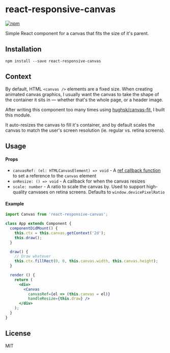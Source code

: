 # react-responsive-canvas

[![npm](https://badgen.now.sh/npm/v/react-responsive-canvas)](https://www.npmjs.com/package/react-responsive-canvas)

Simple React component for a canvas that fits the size of it's parent.

## Installation

```
npm install --save react-responsive-canvas
```

## Context

By default, HTML `<canvas />` elements are a fixed size. When creating animated canvas graphics, I usually want the canvas to take the shape of the container it sits in — whether that's the whole page, or a header image.

After writing this component too many times using [hughsk/canvas-fit](https://github.com/hughsk/canvas-fit), I built this module.

It auto-resizes the canvas to fill it's container, and by default scales the canvas to match the user's screen resolution (ie. regular vs. retina screens).

## Usage

#### Props

* `canvasRef: (el: HTMLCanvasElement) => void` - A [ref callback function](https://reactjs.org/docs/refs-and-the-dom.html#callback-refs) to set a reference to the `canvas` element
* `onResize: () => void` - A callback for when the canvas resizes
* `scale: number` - A ratio to scale the canvas by. Used to support high-quality canvases on retina screens. Defaults to `window.devicePixelRatio`

#### Example

```jsx
import Canvas from 'react-responsive-canvas';

class App extends Component {
  componentDidMount() {
    this.ctx = this.canvas.getContext('2d');
    this.draw();
  }

  draw() {
    // Draw whatever
    this.ctx.fillRect(0, 0, this.canvas.width, this.canvas.height);
  }

  render () {
    return (
      <div>
        <Canvas
          canvasRef={el => (this.canvas = el)}
          handleResize={this.draw} />
      </div>
    );
  }
}
```

## License

MIT
